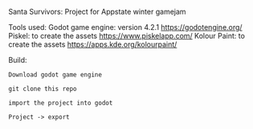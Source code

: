 Santa Survivors: Project for Appstate winter gamejam

Tools used: 
    Godot game engine: version 4.2.1 https://godotengine.org/
    Piskel: to create the assets https://www.piskelapp.com/
    Kolour Paint: to create the assets https://apps.kde.org/kolourpaint/
    
Build:

    Download godot game engine
    
    git clone this repo

    import the project into godot

    Project -> export
